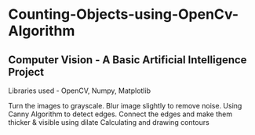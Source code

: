 # Counting-Objects-using-OpenCv-Algorithm

## Computer Vision -  A Basic Artificial Intelligence Project
Libraries used - OpenCV, Numpy, Matplotlib

Turn the images to grayscale.
Blur image slightly to remove noise.
Using Canny Algorithm to detect edges.
Connect the edges and make them thicker & visible using dilate
Calculating and drawing contours
